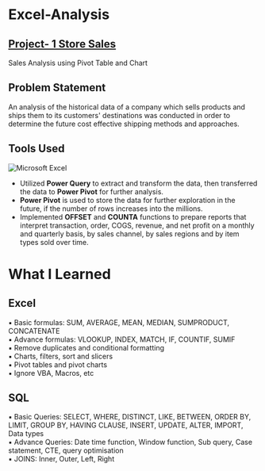 # Excel-Analysis
## [Project- 1 Store Sales](https://github.com/natsutaizai9/Excel-Analysis/blob/main/Excel%20p/Vrinda%20Store%20Data%20Analysis.ods)

Sales Analysis using Pivot Table and Chart

## Problem Statement
An analysis of the historical data of a company which sells products and ships them to its customers' destinations was conducted in order to determine the future cost effective shipping methods and approaches.


## Tools Used
![Microsoft Excel](https://img.shields.io/badge/Microsoft_Excel-217346?style=for-the-badge&logo=microsoft-excel&logoColor=white)

- Utilized **Power Query** to extract and transform the data, then transferred the data to **Power Pivot** for further analysis.
- **Power Pivot** is used to store the data for further exploration in the future, if the number of rows increases into the millions.
- Implemented **OFFSET** and **COUNTA** functions to prepare reports that interpret transaction, order, COGS, revenue, and net profit on a monthly and quarterly basis, by sales channel, by sales regions and by item types sold over time.

# What I Learned
## Excel
▪ Basic formulas: SUM, AVERAGE, MEAN, MEDIAN, SUMPRODUCT, CONCATENATE <br>
▪ Advance formulas: VLOOKUP, INDEX, MATCH, IF, COUNTIF, SUMIF <br>
▪ Remove duplicates and conditional formatting <br>
▪ Charts, filters, sort and slicers <br>
▪ Pivot tables and pivot charts <br>
▪ Ignore VBA, Macros, etc <br>

## SQL
▪ Basic Queries: SELECT, WHERE, DISTINCT, LIKE, BETWEEN, ORDER BY, LIMIT, GROUP BY,
HAVING CLAUSE, INSERT, UPDATE, ALTER, IMPORT, Data types <br>
▪ Advance Queries: Date time function, Window function, Sub query, Case statement, CTE,
query optimisation <br>
▪ JOINS: Inner, Outer, Left, Right
